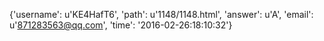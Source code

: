 {'username': u'KE4HafT6', 'path': u'1148/1148.html', 'answer': u'A', 'email': u'871283563@qq.com', 'time': '2016-02-26:18:10:32'}